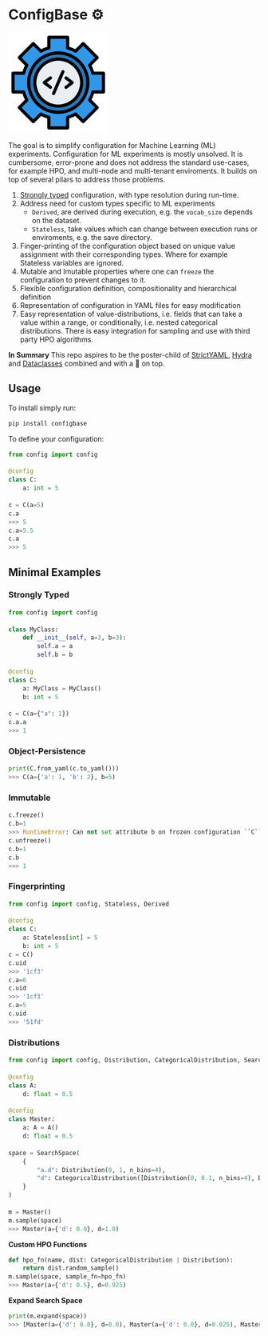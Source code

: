 # ConfigBase ⚙️

<img src="assets/config.png" alt="logo" style="width:200px;"/>

The goal is to simplify configuration for Machine Learning (ML) experiments. Configuration for ML experiments is mostly unsolved. It is cumbersome, error-prone and does not address the standard use-cases, for example HPO, and multi-node and multi-tenant enviroments. It builds on top of several pilars to address those problems.

1. [Strongly typed](https://en.wikipedia.org/wiki/Strong_and_weak_typing) configuration, with type resolution during run-time.
2. Address need for custom types specific to ML experiments
    * ``Derived``, are derived during execution, e.g. the `vocab_size` depends on the dataset.
    * ``Stateless``, take values which can change between execution runs or enviroments, e.g. the save directory.
3. Finger-printing of the configuration object based on unique value assignment with their corresponding types. Where for example Stateless variables are ignored.
4. Mutable and Imutable properties where one can `freeze` the configuration to prevent changes to it.
5. Flexible configuration definition, compositionality and hierarchical definition
6. Representation of configuration in YAML files for easy modification
7. Easy representation of value-distributions, i.e. fields that can take a value within a range, or conditionally, i.e. nested categorical distributions. There is easy integration for sampling and use with third party HPO algorithms.


**In Summary**
This repo aspires to be the poster-child of [StrictYAML](https://hitchdev.com/strictyaml/), [Hydra](https://hydra.cc/) and [Dataclasses](https://docs.python.org/3/library/dataclasses.html) combined and with a 🍒 on top.


## Usage


To install simply run:

```bash
pip install configbase
```

To define your configuration:

```python
from config import config

@config
class C:
    a: int = 5

c = C(a=5)
c.a
>>> 5
c.a=5.5
c.a
>>> 5
```

## Minimal Examples

### Strongly Typed
```python
from config import config

class MyClass:
    def __init__(self, a=3, b=3):
        self.a = a
        self.b = b

@config
class C:
    a: MyClass = MyClass()
    b: int = 5

c = C(a={"a": 1})
c.a.a
>>> 1
```

### Object-Persistence
```python
print(C.from_yaml(c.to_yaml()))
>>> C(a={'a': 1, 'b': 2}, b=5)
```


### Immutable

```python
c.freeze()
c.b=1
>>> RuntimeError: Can not set attribute b on frozen configuration ``C``.
c.unfreeze()
c.b=1
c.b
>>> 1
```

### Fingerprinting
```python
from config import config, Stateless, Derived

@config
class C:
    a: Stateless[int] = 5
    b: int = 5
c = C()
c.uid
>>> '1cf3'
c.a=6
c.uid
>>> '1cf3'
c.a=5
c.uid
>>> '51fd'
```


### Distributions

```python
from config import config, Distribution, CategoricalDistribution, SearchSpace

@config
class A:
    d: float = 0.5

@config
class Master:
    a: A = A()
    d: float = 0.5

space = SearchSpace(
    {
        "a.d": Distribution(0, 1, n_bins=4),
        "d": CategoricalDistribution([Distribution(0, 0.1, n_bins=4), Distribution(0.9, 1, n_bins=4)]),
    }
)

m = Master()
m.sample(space)
>>> Master(a={'d': 0.0}, d=1.0)
```
**Custom HPO Functions**

```python
def hpo_fn(name, dist: CategoricalDistribution | Distribution):
    return dist.random_sample()
m.sample(space, sample_fn=hpo_fn)
>>> Master(a={'d': 0.5}, d=0.925)
```


**Expand Search Space**
```python
print(m.expand(space))
>>> [Master(a={'d': 0.0}, d=0.0), Master(a={'d': 0.0}, d=0.025), Master(a={'d': 0.0}, d=0.05), Master(a={'d': 0.0}, d=0.07500000000000001), Master(a={'d': 0.0}, d=0.1), Master(a={'d': 0.25}, d=0.0), Master(a={'d': 0.25}, d=0.025), Master(a={'d': 0.25}, d=0.05), Master(a={'d': 0.25}, d=0.07500000000000001), Master(a={'d': 0.25}, d=0.1), Master(a={'d': 0.5}, d=0.0), Master(a={'d': 0.5}, d=0.025), Master(a={'d': 0.5}, d=0.05), Master(a={'d': 0.5}, d=0.07500000000000001), Master(a={'d': 0.5}, d=0.1), Master(a={'d': 0.75}, d=0.0), Master(a={'d': 0.75}, d=0.025), Master(a={'d': 0.75}, d=0.05), Master(a={'d': 0.75}, d=0.07500000000000001), Master(a={'d': 0.75}, d=0.1), Master(a={'d': 1.0}, d=0.0), Master(a={'d': 1.0}, d=0.025), Master(a={'d': 1.0}, d=0.05), Master(a={'d': 1.0}, d=0.07500000000000001), Master(a={'d': 1.0}, d=0.1), Master(a={'d': 0.0}, d=0.9), Master(a={'d': 0.0}, d=0.925), Master(a={'d': 0.0}, d=0.95), Master(a={'d': 0.0}, d=0.975), Master(a={'d': 0.0}, d=1.0), Master(a={'d': 0.25}, d=0.9), Master(a={'d': 0.25}, d=0.925), Master(a={'d': 0.25}, d=0.95), Master(a={'d': 0.25}, d=0.975), Master(a={'d': 0.25}, d=1.0), Master(a={'d': 0.5}, d=0.9), Master(a={'d': 0.5}, d=0.925), Master(a={'d': 0.5}, d=0.95), Master(a={'d': 0.5}, d=0.975), Master(a={'d': 0.5}, d=1.0), Master(a={'d': 0.75}, d=0.9), Master(a={'d': 0.75}, d=0.925), Master(a={'d': 0.75}, d=0.95), Master(a={'d': 0.75}, d=0.975), Master(a={'d': 0.75}, d=1.0), Master(a={'d': 1.0}, d=0.9), Master(a={'d': 1.0}, d=0.925), Master(a={'d': 1.0}, d=0.95), Master(a={'d': 1.0}, d=0.975), Master(a={'d': 1.0}, d=1.0)]

```
